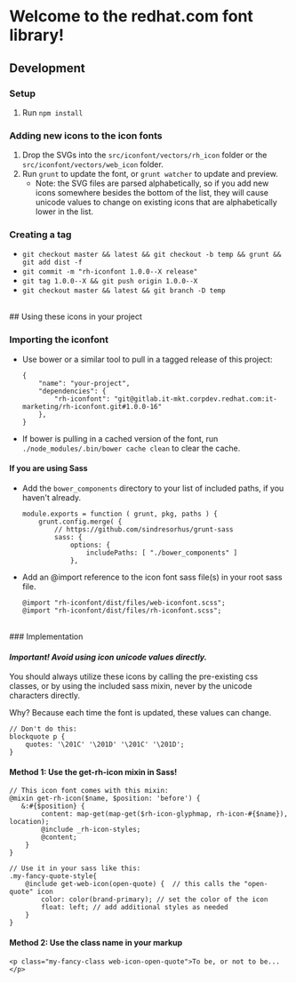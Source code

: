 # Welcome to the redhat.com font library!


## Development 

### Setup

1. Run `npm install`


### Adding new icons to the icon fonts

1. Drop the SVGs into the `src/iconfont/vectors/rh_icon` folder or the `src/iconfont/vectors/web_icon` folder.
2. Run `grunt` to update the font, or `grunt watcher` to update and preview.
    - Note: the SVG files are parsed alphabetically, so if you add new icons somewhere besides the bottom of the list, they will cause unicode values to change on existing icons that are alphabetically lower in the list.


### Creating a tag

*  `git checkout master && latest && git checkout -b temp && grunt && git add dist -f`
*  `git commit -m "rh-iconfont 1.0.0--X release"`
*  `git tag 1.0.0--X && git push origin 1.0.0--X`
*  `git checkout master && latest && git branch -D temp`

<br/>
## Using these icons in your project

### Importing the iconfont

* Use bower or a similar tool to pull in a tagged release of this project:
	
	```
	{
	    "name": "your-project",
	    "dependencies": {
	        "rh-iconfont": "git@gitlab.it-mkt.corpdev.redhat.com:it-marketing/rh-iconfont.git#1.0.0-16"
	    },
	}
	```

* If bower is pulling in a cached version of the font, run `./node_modules/.bin/bower cache clean` to clear the cache.

#### If you are using Sass

* Add the `bower_components` directory to your list of included paths, if you haven't already.

	```
	module.exports = function ( grunt, pkg, paths ) {
	    grunt.config.merge( {
	        // https://github.com/sindresorhus/grunt-sass
	        sass: {
	            options: {
	                includePaths: [ "./bower_components" ]
	            },
	```

* Add an @import reference to the icon font sass file(s) in your root sass file.

	```
	@import "rh-iconfont/dist/files/web-iconfont.scss";
	@import "rh-iconfont/dist/files/rh-iconfont.scss";
	```

<br/>
### Implementation

#### *Important! Avoid using icon unicode values directly.*

You should always utilize these icons by calling the pre-existing css classes, or by using the included sass mixin, never by the unicode characters directly. 

Why? Because each time the font is updated, these values can change. 

``` 
// Don't do this:
blockquote p { 
    quotes: '\201C' '\201D' '\201C' '\201D';
}
```

#### Method 1: Use the get-rh-icon mixin in Sass!

```
// This icon font comes with this mixin:
@mixin get-rh-icon($name, $position: 'before') {
   &:#{$position} {
        content: map-get(map-get($rh-icon-glyphmap, rh-icon-#{$name}), location);
        @include _rh-icon-styles;
        @content;
    }
}

// Use it in your sass like this:
.my-fancy-quote-style{
    @include get-web-icon(open-quote) {  // this calls the "open-quote" icon
        color: color(brand-primary); // set the color of the icon
        float: left; // add additional styles as needed
    }
}
```
#### Method 2: Use the class name in your markup

```
<p class="my-fancy-class web-icon-open-quote">To be, or not to be...</p>
```

